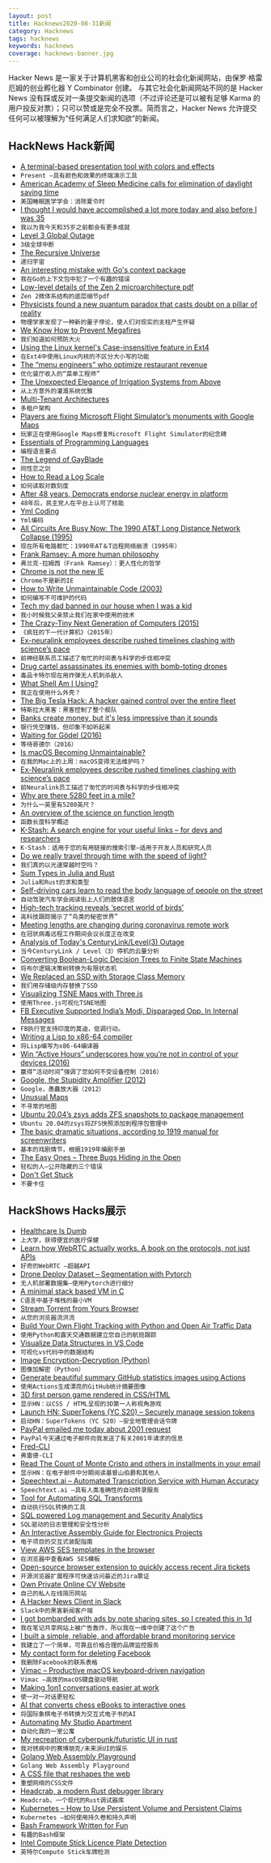 ```yaml
---
layout: post
title: Hacknews2020-08-31新闻
category: Hacknews
tags: hacknews
keywords: hacknews
coverage: hacknews-banner.jpg
---
```


Hacker News 是一家关于计算机黑客和创业公司的社会化新闻网站，由保罗·格雷厄姆的创业孵化器 Y Combinator 创建。
与其它社会化新闻网站不同的是 Hacker News 没有踩或反对一条提交新闻的选项（不过评论还是可以被有足够 Karma 的用户投反对票）；只可以赞或是完全不投票。简而言之，Hacker News 允许提交任何可以被理解为“任何满足人们求知欲”的新闻。

## HackNews Hack新闻


- [A terminal-based presentation tool with colors and effects](https://github.com/vinayak-mehta/present)
- `Present –具有颜色和效果的终端演示工具`
- [American Academy of Sleep Medicine calls for elimination of daylight saving time](https://aasm.org/american-academy-of-sleep-medicine-calls-for-elimination-of-daylight-saving-time/)
- `美国睡眠医学学会：消除夏令时`
- [I thought I would have accomplished a lot more today and also before I was 35](https://www.newyorker.com/humor/daily-shouts/i-thought-i-would-have-accomplished-a-lot-more-today-and-also-by-the-time-i-was-thirty-five)
- `我以为我今天和35岁之前都会有更多成就`
- [Level 3 Global Outage](https://puck.nether.net/pipermail/outages/2020-August/013187.html)
- `3级全球中断`
- [The Recursive Universe](http://www.amandaghassaei.com/blog/2020/05/01/the-recursive-universe/)
- `递归宇宙`
- [An interesting mistake with Go's context package](https://utcc.utoronto.ca/~cks/space/blog/programming/GoContextValueMistake)
- `我在Go的上下文包中犯了一个有趣的错误`
- [Low-level details of the Zen 2 microarchitecture pdf](https://www.agner.org/optimize/microarchitecture.pdf)
- `Zen 2微体系结构的底层细节pdf`
- [Physicists found a new quantum paradox that casts doubt on a pillar of reality](https://www.sciencealert.com/a-new-quantum-paradox-throws-the-foundations-of-observed-reality-into-question)
- `物理学家发现了一种新的量子悖论，使人们对现实的支柱产生怀疑`
- [We Know How to Prevent Megafires](https://www.propublica.org/article/they-know-how-to-prevent-megafires-why-wont-anybody-listen/)
- `我们知道如何预防大火`
- [Using the Linux kernel's Case-insensitive feature in Ext4](https://www.collabora.com/news-and-blog/blog/2020/08/27/using-the-linux-kernel-case-insensitive-feature-in-ext4/)
- `在Ext4中使用Linux内核的不区分大小写的功能`
- [The “menu engineers” who optimize restaurant revenue](https://thehustle.co/meet-the-menu-engineers-helping-restaurants-retool-during-the-pandemic/)
- `优化餐厅收入的“菜单工程师”`
- [The Unexpected Elegance of Irrigation Systems from Above](https://www.atlasobscura.com/articles/why-do-farms-look-like-circles-from-planes)
- `从上方意外的灌溉系统优雅`
- [Multi-Tenant Architectures](https://blog.codonomics.com/2020/08/multi-tenant-architectures.html)
- `多租户架构`
- [Players are fixing Microsoft Flight Simulator’s monuments with Google Maps](https://www.rockpapershotgun.com/2020/08/28/players-are-fixing-microsoft-flight-simulators-missing-monuments-with-google-maps/)
- `玩家正在使用Google Maps修复Microsoft Flight Simulator的纪念碑`
- [Essentials of Programming Languages](http://eopl3.com/)
- `编程语言要点`
- [The Legend of GayBlade](https://blog.archive.org/2020/08/28/the-legend-of-gayblade/)
- `同性恋之剑`
- [How to Read a Log Scale](https://blog.datawrapper.de/weeklychart-logscale/)
- `如何读取对数刻度`
- [After 48 years, Democrats endorse nuclear energy in platform](https://www.forbes.com/sites/robertbryce/2020/08/23/after-48-years-democrats-endorse-nuclear-energy-in-platform/#3c7687df5829)
- `48年后，民主党人在平台上认可了核能`
- [Yml Coding](https://cloud.google.com/workflows/docs/reference/syntax)
- `Yml编码`
- [All Circuits Are Busy Now: The 1990 AT&T Long Distance Network Collapse (1995)](https://users.csc.calpoly.edu/~jdalbey/SWE/Papers/att_collapse)
- `现在所有电路都忙：1990年AT＆T远程网络崩溃（1995年）`
- [Frank Ramsey: A more human philosophy](https://www.the-tls.co.uk/articles/frank-ramsey-a-more-human-philosophy/)
- `弗兰克·拉姆西（Frank Ramsey）：更人性化的哲学`
- [Chrome is not the new IE](https://threadreaderapp.com/thread/1299136717027336192)
- `Chrome不是新的IE`
- [How to Write Unmaintainable Code (2003)](https://github.com/Droogans/unmaintainable-code/blob/master/README.md)
- `如何编写不可维护的代码`
- [Tech my dad banned in our house when I was a kid](https://gizmodo.com/the-tech-my-dad-banned-from-our-house-1844777825)
- `我小时候我父亲禁止我们在家中使用的技术`
- [The Crazy-Tiny Next Generation of Computers (2015)](https://medium.com/backchannel/the-crazy-tiny-next-generation-of-computers-17e89e472839)
- `《疯狂的下一代计算机》（2015年）`
- [Ex-neuralink employees describe rushed timelines clashing with science’s pace](https://www.statnews.com/2020/08/25/elon-musk-neuralink-update-brain-machine-implants/)
- `前神经联系员工描述了匆忙的时间表与科学的步伐相冲突`
- [Drug cartel assassinates its enemies with bomb-toting drones](https://www.thedrive.com/the-war-zone/36013/mexican-drug-cartel-now-assassinating-its-enemies-with-improvised-explosive-toting-drones)
- `毒品卡特尔现在用炸弹无人机刺杀敌人`
- [What Shell Am I Using?](https://nil.wallyjones.com/what-shell-am-i-using/)
- `我正在使用什么外壳？`
- [The Big Tesla Hack: A hacker gained control over the entire fleet](https://electrek.co/2020/08/27/tesla-hack-control-over-entire-fleet/)
- `特斯拉大黑客：黑客控制了整个舰队`
- [Banks create money, but it's less impressive than it sounds](https://www.attejuvonen.fi/money-out-of-thin-air/)
- `银行凭空赚钱，但印象不如听起来`
- [Waiting for Gödel (2016)](https://www.newyorker.com/tech/annals-of-technology/waiting-for-godel)
- `等待哥德尔（2016）`
- [Is macOS Becoming Unmaintainable?](https://eclecticlight.co/2020/08/30/last-week-on-my-mac-is-macos-becoming-unmaintainable/)
- `在我的Mac上的上周：macOS变得无法维护吗？`
- [Ex-Neuralink employees describe rushed timelines clashing with science’s pace](https://www.dailymail.co.uk/sciencetech/article-8662975/Elon-Musks-brain-chip-Neuralink-plagued-turmoil-rushed-timelines-former-employees-claim.html)
- `前Neuralink员工描述了匆忙的时间表与科学的步伐相冲突`
- [Why are there 5280 feet in a mile?](https://petersmagnusson.org/2009/09/15/why-are-there-5280-feet-in-a-mile/)
- `为什么一英里有5280英尺？`
- [An overview of the science on function length](https://softwarebyscience.com/very-short-functions-are-a-code-smell-an-overview-of-the-science-on-function-length/)
- `函数长度科学概述`
- [K-Stash: A search engine for your useful links – for devs and researchers](https://k-stash.com)
- `K-Stash：适用于您的有用链接的搜索引擎–适用于开发人员和研究人员`
- [Do we really travel through time with the speed of light?](https://backreaction.blogspot.com/2020/08/do-we-really-travel-through-time-with.html)
- `我们真的以光速穿越时空吗？`
- [Sum Types in Julia and Rust](https://andreaskroepelin.de/blog/sum_types/)
- `Julia和Rust的求和类型`
- [Self-driving cars learn to read the body language of people on the street](https://spectrum.ieee.org/transportation/self-driving/selfdriving-cars-learn-to-read-the-body-language-of-people-on-the-street)
- `自动驾驶汽车学会阅读街上人们的肢体语言`
- [High-tech tracking reveals ‘secret world of birds’](https://www.smithsonianmag.com/smithsonian-institution/high-tech-tracking-reveals-birds-movement-beyond-migration-180975673/)
- `高科技跟踪揭示了“鸟类的秘密世界”`
- [Meeting lengths are changing during coronavirus remote work](https://www.fastcompany.com/90543500/one-thing-that-the-pandemic-could-be-changing-meeting-lengths)
- `在冠状病毒远程工作期间会议长度正在改变`
- [Analysis of Today's CenturyLink/Level(3) Outage](https://blog.cloudflare.com/analysis-of-todays-centurylink-level-3-outage/)
- `当今CenturyLink / Level（3）停机的云量分析`
- [Converting Boolean-Logic Decision Trees to Finite State Machines](https://medium.com/analytics-vidhya/converting-boolean-logic-decision-trees-to-finite-state-machines-180ad195abf2)
- `将布尔逻辑决策树转换为有限状态机`
- [We Replaced an SSD with Storage Class Memory](https://engineering.mongodb.com/post/we-replaced-an-ssd-with-storage-class-memory-here-is-what-we-learned)
- `我们用存储级内存替换了SSD`
- [Visualizing TSNE Maps with Three.js](https://douglasduhaime.com/posts/visualizing-tsne-maps-with-three-js.html)
- `使用Three.js可视化TSNE地图`
- [FB Executive Supported India’s Modi, Disparaged Opp. In Internal Messages](https://www.wsj.com/articles/facebook-executive-supported-indias-modi-disparaged-opposition-in-internal-messages-11598809348)
- `FB执行官支持印度的莫迪，低调行动。`
- [Writing a Lisp to x86-64 compiler](item?id=24328998)
- `将Lisp编写为x86-64编译器`
- [Win “Active Hours” underscores how you’re not in control of your devices (2016)](https://www.ctrl.blog/entry/windows-active-hours.html)
- `赢得“活动时间”强调了您如何不受设备控制（2016）`
- [Google, the Stupidity Amplifier (2012)](http://www.gregegan.net/ESSAYS/GOOGLE/Google.html)
- `Google，愚蠢放大器（2012）`
- [Unusual Maps](https://www.edwardtufte.com/bboard/q-and-a-fetch-msg?msg_id=0002yI)
- `不寻常的地图`
- [Ubuntu 20.04’s zsys adds ZFS snapshots to package management](https://arstechnica.com/gadgets/2020/03/ubuntu-20-04s-zsys-adds-zfs-snapshots-to-package-management/)
- `Ubuntu 20.04的zsys将ZFS快照添加到程序包管理中`
- [The basic dramatic situations, according to 1919 manual for screenwriters](http://www.openculture.com/2020/08/37-possible-stories.html)
- `基本的戏剧情节，根据1919年编剧手册`
- [The Easy Ones – Three Bugs Hiding in the Open](https://randomascii.wordpress.com/2020/08/30/the-easy-ones-three-bugs-hiding-in-the-open/)
- `轻松的人–公开隐藏的三个错误`
- [Don't Get Stuck](https://stitcher.io/blog/dont-get-stuck)
- `不要卡住`


## HackShows Hacks展示

- [ Healthcare Is Dumb](https://healthcareisdumb.com/)
- `上大学，获得便宜的医疗保健`
- [ Learn how WebRTC actually works. A book on the protocols, not just APIs](https://webrtcforthecurious.com/)
- `好奇的WebRTC –超越API`
- [ Drone Deploy Dataset – Segmentation with Pytorch](https://github.com/s3nh/drone-deploy-seg)
- `无人机部署数据集–使用Pytorch进行细分`
- [ A minimal stack based VM in C](https://github.com/codr7/liblg)
- `C语言中基于堆栈的最小VM`
- [ Stream Torrent from Yours Browser](http://popcorntime.tube)
- `从您的浏览器流洪流`
- [ Build Your Own Flight Tracking with Python and Open Air Traffic Data](https://www.geodose.com/2020/08/create-flight-tracking-apps-using-python-open-data.html)
- `使用Python和露天交通数据建立您自己的航班跟踪`
- [ Visualize Data Structures in VS Code](https://github.com/hediet/vscode-debug-visualizer/tree/master/extension)
- `可视化vs代码中的数据结构`
- [ Image Encryption-Decryption (Python)](https://github.com/s3nh/img-cryptor)
- `图像加解密（Python）`
- [ Generate beautiful summary GitHub statistics images using Actions](https://github.com/jstrieb/github-stats)
- `使用Actions生成漂亮的GitHub统计摘要图像`
- [ 3D first person game rendered in CSS/HTML](https://pantel.is/projects/css3d/)
- `显示HN：以CSS / HTML呈现的3D第一人称视角游戏`
- [Launch HN: SuperTokens (YC S20) – Securely manage session tokens](item?id=24306572)
- `启动HN：SuperTokens（YC S20）–安全地管理会话令牌`
- [ PayPal emailed me today about 2001 request](item?id=24304899)
- `PayPal今天通过电子邮件向我发送了有关2001年请求的信息`
- [ Fred-CLI](https://github.com/aamnv/fred-cli)
- `弗雷德·CLI`
- [ Read The Count of Monte Cristo and others in installments in your email](https://www.serialliterature.com/)
- `显示HN：在电子邮件中分期阅读基督山伯爵和其他人`
- [ Speechtext.ai – Automated Transcription Service with Human Accuracy](https://speechtext.ai/)
- `Speechtext.ai –具有人类准确性的自动转录服务`
- [ Tool for Automating SQL Transforms](item?id=24307677)
- `自动执行SQL转换的工具`
- [ SQL powered Log management and Security Analytics](https://www.easysiem.com)
- `SQL驱动的日志管理和安全性分析`
- [ An Interactive Assembly Guide for Electronics Projects](https://kitspace.org/interactive_bom/?github.com/mattvenn/teensy-audio-fx)
- `电子项目的交互式装配指南`
- [ View AWS SES templates in the browser](item?id=24309389)
- `在浏览器中查看AWS SES模板`
- [ Open-source browser extension to quickly access recent Jira tickets](https://github.com/mmazzarolo/jira-express)
- `开源浏览器扩展程序可快速访问最近的Jira票证`
- [ Own Private Online CV Website](https://kwickbox.cloud)
- `自己的私人在线简历网站`
- [ A Hacker News Client in Slack](https://slack.com/apps/A0187LHV5QC-digest)
- `Slack中的黑客新闻客户端`
- [ I got bombarded with ads by note sharing sites, so I created this in 1d](https://nnote.cc)
- `我在笔记共享网站上被广告轰炸，所以我在一维中创建了这个广告`
- [ I built a simple, reliable, and affordable brand monitoring service](https://brandchirps.com/?#)
- `我建立了一个简单，可靠且价格合理的品牌监控服务`
- [ My contact form for deleting Facebook](https://www.jeremiahlee.com/posts/delete-facebook/)
- `我删除Facebook的联系表格`
- [ Vimac – Productive macOS keyboard-driven navigation](http://vimacapp.com)
- `Vimac –高效的macOS键盘驱动导航`
- [ Making 1on1 conversations easier at work](https://github.com/olwflynn/okrconversation)
- `使一对一对话更轻松`
- [ AI that converts chess eBooks to interactive ones](https://ebook.chessvision.ai/)
- `将国际象棋电子书转换为交互式电子书的AI`
- [ Automating My Studio Apartment](https://blog.digitalbunker.dev/2020/08/30/automating-my-san-francisco-studio-part-1/)
- `自动化我的一室公寓`
- [ My recreation of cyberpunk/futuristic UI in rust](https://ivanceras.github.io/futuristic-ui/)
- `我对锈病中的赛博朋克/未来派UI的娱乐`
- [ Golang Web Assembly Playground](https://app.qvault.io/playground/go)
- `Golang Web Assembly Playground`
- [ A CSS file that reshapes the web](https://github.com/propjockey/augmented-ui)
- `重塑网络的CSS文件`
- [ Headcrab, a modern Rust debugger library](https://github.com/headcrab-rs/headcrab)
- `Headcrab，一个现代的Rust调试器库`
- [ Kubernetes – How to Use Persistent Volume and Persistent Claims](https://youtu.be/1FTJQOvAGOY)
- `Kubernetes –如何使用持久卷和持久声明`
- [ Bash Framework Written for Fun](https://github.com/mindaugasbarysas/bashwithnails)
- `有趣的Bash框架`
- [ Intel Compute Stick Licence Plate Detection](https://github.com/s3nh/licence-plate-tf)
- `英特尔Compute Stick车牌检测`

